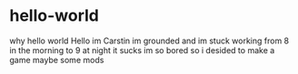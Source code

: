 # hello-world
why hello world
Hello im Carstin im grounded and im stuck working from 8 in the morning to 9 at night it sucks im so bored so i desided to make a game maybe some mods     
